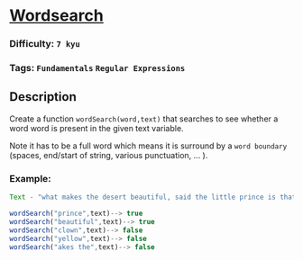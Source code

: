 # [Wordsearch](https://www.codewars.com/kata/5545f847bd94d050be00011d)

### Difficulty: `7 kyu`

### Tags: `Fundamentals` `Regular Expressions`

## Description

Create a function `wordSearch(word,text)` that searches to see whether a word word is present in the given text variable.

Note it has to be a full word which means it is surround by a `word boundary` (spaces, end/start of string, various punctuation, ... ).

### Example:

```js
Text - "what makes the desert beautiful, said the little prince is that somewhere it hides a well";

wordSearch("prince",text)--> true
wordSearch("beautiful",text)--> true
wordSearch("clown",text)--> false
wordSearch("yellow",text)--> false
wordSearch("akes the",text)--> false
```